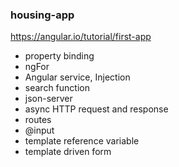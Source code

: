 ### housing-app
https://angular.io/tutorial/first-app
* property binding
* ngFor
* Angular service, Injection
* search function
* json-server
* async HTTP request and response
* routes
* @input
* template reference variable
* template driven form